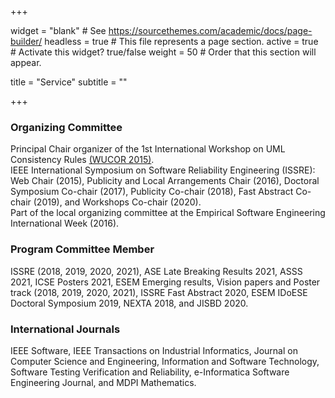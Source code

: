 +++

widget = "blank" # See https://sourcethemes.com/academic/docs/page-builder/ 
headless = true # This file represents a page section. 
active = true # Activate this widget? true/false 
weight = 50 # Order that this section will appear.

title = "Service" 
subtitle = ""

+++


<h3>Organizing Committee</h3>
Principal Chair organizer of the 1st International Workshop on UML Consistency Rules <a href="https://wucor.wordpress.com/" target="_blank">(WUCOR 2015)</a>.
<br>IEEE International Symposium on Software Reliability Engineering (ISSRE): Web Chair (2015), Publicity and Local Arrangements Chair (2016), Doctoral Symposium Co-chair (2017), Publicity Co-chair (2018), Fast Abstract Co-chair (2019), and Workshops Co-chair (2020). 
<br> Part of the local organizing committee at the Empirical Software Engineering International Week (2016).

<h3>Program Committee Member</h3>
ISSRE (2018, 2019, 2020, 2021), ASE Late Breaking Results 2021, ASSS 2021, ICSE Posters 2021, ESEM Emerging results, Vision papers and Poster track (2018, 2019, 2020, 2021),  ISSRE Fast Abstract 2020, ESEM IDoESE Doctoral Symposium 2019, NEXTA 2018, and JISBD 2020.


<h3>International Journals</h3>
IEEE Software, IEEE Transactions on Industrial Informatics, Journal on Computer Science and Engineering, Information and Software Technology, Software Testing Verification and Reliability, e-Informatica Software Engineering Journal, and MDPI Mathematics.
